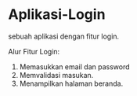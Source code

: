 # Aplikasi-Login
sebuah aplikasi dengan fitur login.

Alur Fitur Login: 
1. Memasukkan email dan password 
2. Memvalidasi masukan.
3. Menampilkan halaman beranda.
